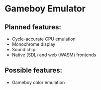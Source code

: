# Gameboy Emulator

## Planned features:

-   Cycle-accurate CPU emulation
-   Monochrome display
-   Sound chip
-   Native (SDL) and web (WASM) frontends

## Possible features:

-   Gameboy color emulation
